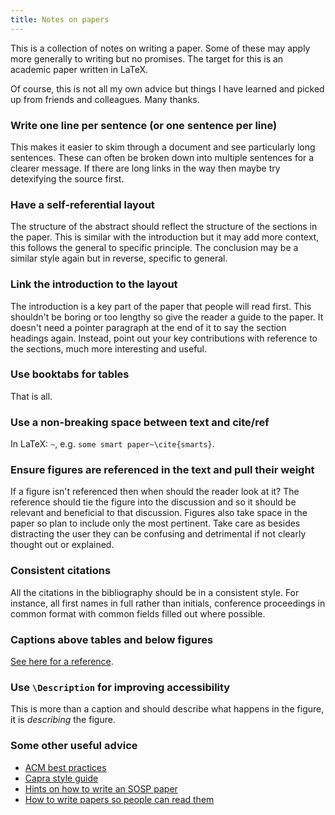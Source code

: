 ```yaml
---
title: Notes on papers
---
```


This is a collection of notes on writing a paper.
Some of these may apply more generally to writing but no promises.
The target for this is an academic paper written in LaTeX.

Of course, this is not all my own advice but things I have learned and picked up from friends and colleagues.
Many thanks.

### Write one line per sentence (or one sentence per line)

This makes it easier to skim through a document and see particularly long sentences.
These can often be broken down into multiple sentences for a clearer message.
If there are long links in the way then maybe try detexifying the source first.

### Have a self-referential layout

The structure of the abstract should reflect the structure of the sections in the paper.
This is similar with the introduction but it may add more context, this follows the general to specific principle.
The conclusion may be a similar style again but in reverse, specific to general.

### Link the introduction to the layout

The introduction is a key part of the paper that people will read first.
This shouldn't be boring or too lengthy so give the reader a guide to the paper.
It doesn't need a pointer paragraph at the end of it to say the section headings again.
Instead, point out your key contributions with reference to the sections, much more interesting and useful.

### Use booktabs for tables

That is all.

### Use a non-breaking space between text and cite/ref

In LaTeX: `~`, e.g. `some smart paper~\cite{smarts}`.

### Ensure figures are referenced in the text and pull their weight

If a figure isn't referenced then when should the reader look at it?
The reference should tie the figure into the discussion and so it should be relevant and beneficial to that discussion.
Figures also take space in the paper so plan to include only the most pertinent.
Take care as besides distracting the user they can be confusing and detrimental if not clearly thought out or explained.

### Consistent citations

All the citations in the bibliography should be in a consistent style.
For instance, all first names in full rather than initials, conference proceedings in common format with common fields filled out where possible.

### Captions above tables and below figures

[See here for a reference](https://tex.stackexchange.com/questions/3243/why-should-a-table-caption-be-placed-above-the-table).

### Use `\Description` for improving accessibility

This is more than a caption and should describe what happens in the figure, it is _describing_ the figure.

### Some other useful advice

- [ACM best practices](https://www.acm.org/publications/taps/latex-best-practices)
- [Capra style guide](https://capra.cs.cornell.edu/styleguide/)
- [Hints on how to write an SOSP paper](https://irenezhang.net/blog/2021/06/05/hints.html)
- [How to write papers so people can read them](https://people.mpi-sws.org/~dreyer/talks/talk-plmw20icfp.pdf)
